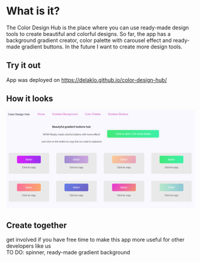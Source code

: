 # What is it?
The Color Design Hub is the place where you can use ready-made design tools to create beautiful and colorful designs.
So far, the app has a background gradient creator, color palette with carousel effect and ready-made gradient buttons. In the future I want to create more design tools.

## Try it out
 App was deployed on https://delaklo.github.io/color-design-hub/
<br />

## How it looks
![Background gradient](./screenshots/promo.png)

## Create together
get involved if you have free time to make this app more useful for other developers like us
<br />
TO DO: spinner, ready-made gradient background